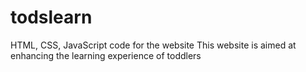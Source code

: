 # todslearn
HTML, CSS, JavaScript code for the website
This website is aimed at enhancing the learning experience of toddlers
